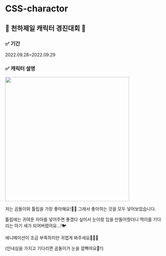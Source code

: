 # CSS-charactor
## 🎉 천하제일 캐릭터 경진대회 🥳

### ✅ 기간
2022.09.28~2022.09.29

### ✅ 캐릭터 설명

<img src="https://user-images.githubusercontent.com/77143425/193227073-466fb4a0-2964-49b9-a30a-74b4a2cd9a31.gif" width="400px"/>

저는 곰돌이와 튤립을 가장 좋아해요!🧸💐  그래서 좋아하는 것을 모두 넣어보았습니다.

튤립에는 귀여운 자아를 넣어주면 좋겠다 싶어서 눈이랑 입을 만들어줬더니 먹이를 기다리는 아기 새가 되어버렸어요...!🐦

애니메이션이 조금 부족하지만 귀엽게 봐주세요🥹✌🏻

(인내심을 가지고 기다리면 곰돌이가 눈을 깜빡여요👀!!)
